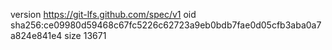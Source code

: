 version https://git-lfs.github.com/spec/v1
oid sha256:ce09980d59468c67fc5226c62723a9eb0bdb7fae0d05cfb3aba0a7a824e841e4
size 13671
